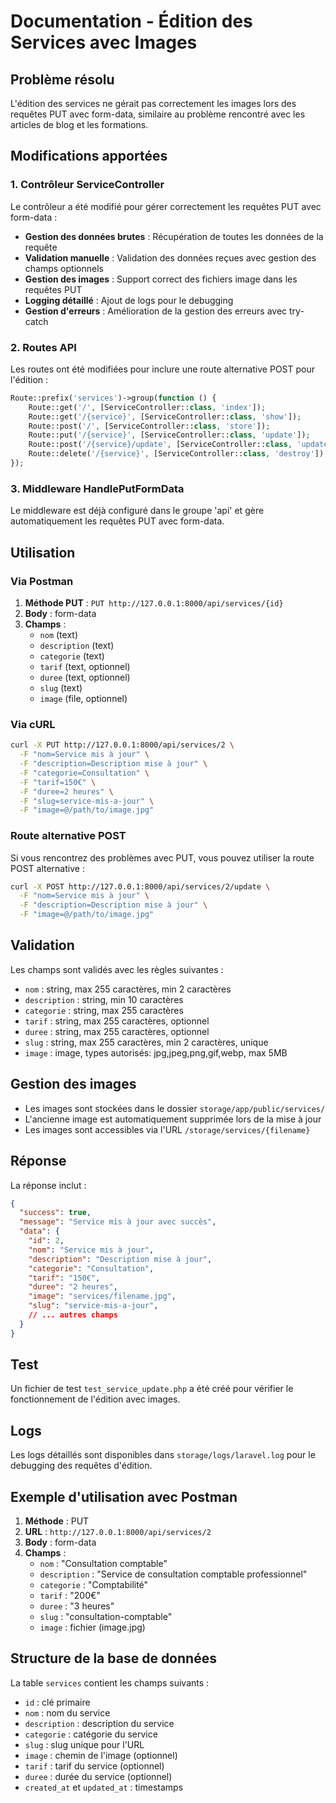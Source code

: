 # Documentation - Édition des Services avec Images

## Problème résolu

L'édition des services ne gérait pas correctement les images lors des requêtes PUT avec form-data, similaire au problème rencontré avec les articles de blog et les formations.

## Modifications apportées

### 1. Contrôleur ServiceController

Le contrôleur a été modifié pour gérer correctement les requêtes PUT avec form-data :

- **Gestion des données brutes** : Récupération de toutes les données de la requête
- **Validation manuelle** : Validation des données reçues avec gestion des champs optionnels
- **Gestion des images** : Support correct des fichiers image dans les requêtes PUT
- **Logging détaillé** : Ajout de logs pour le debugging
- **Gestion d'erreurs** : Amélioration de la gestion des erreurs avec try-catch

### 2. Routes API

Les routes ont été modifiées pour inclure une route alternative POST pour l'édition :

```php
Route::prefix('services')->group(function () {
    Route::get('/', [ServiceController::class, 'index']);
    Route::get('/{service}', [ServiceController::class, 'show']);
    Route::post('/', [ServiceController::class, 'store']);
    Route::put('/{service}', [ServiceController::class, 'update']);
    Route::post('/{service}/update', [ServiceController::class, 'update']); // Route alternative
    Route::delete('/{service}', [ServiceController::class, 'destroy']);
});
```

### 3. Middleware HandlePutFormData

Le middleware est déjà configuré dans le groupe 'api' et gère automatiquement les requêtes PUT avec form-data.

## Utilisation

### Via Postman

1. **Méthode PUT** : `PUT http://127.0.0.1:8000/api/services/{id}`
2. **Body** : form-data
3. **Champs** :
   - `nom` (text)
   - `description` (text)
   - `categorie` (text)
   - `tarif` (text, optionnel)
   - `duree` (text, optionnel)
   - `slug` (text)
   - `image` (file, optionnel)

### Via cURL

```bash
curl -X PUT http://127.0.0.1:8000/api/services/2 \
  -F "nom=Service mis à jour" \
  -F "description=Description mise à jour" \
  -F "categorie=Consultation" \
  -F "tarif=150€" \
  -F "duree=2 heures" \
  -F "slug=service-mis-a-jour" \
  -F "image=@/path/to/image.jpg"
```

### Route alternative POST

Si vous rencontrez des problèmes avec PUT, vous pouvez utiliser la route POST alternative :

```bash
curl -X POST http://127.0.0.1:8000/api/services/2/update \
  -F "nom=Service mis à jour" \
  -F "description=Description mise à jour" \
  -F "image=@/path/to/image.jpg"
```

## Validation

Les champs sont validés avec les règles suivantes :

- `nom` : string, max 255 caractères, min 2 caractères
- `description` : string, min 10 caractères
- `categorie` : string, max 255 caractères
- `tarif` : string, max 255 caractères, optionnel
- `duree` : string, max 255 caractères, optionnel
- `slug` : string, max 255 caractères, min 2 caractères, unique
- `image` : image, types autorisés: jpg,jpeg,png,gif,webp, max 5MB

## Gestion des images

- Les images sont stockées dans le dossier `storage/app/public/services/`
- L'ancienne image est automatiquement supprimée lors de la mise à jour
- Les images sont accessibles via l'URL `/storage/services/{filename}`

## Réponse

La réponse inclut :

```json
{
  "success": true,
  "message": "Service mis à jour avec succès",
  "data": {
    "id": 2,
    "nom": "Service mis à jour",
    "description": "Description mise à jour",
    "categorie": "Consultation",
    "tarif": "150€",
    "duree": "2 heures",
    "image": "services/filename.jpg",
    "slug": "service-mis-a-jour",
    // ... autres champs
  }
}
```

## Test

Un fichier de test `test_service_update.php` a été créé pour vérifier le fonctionnement de l'édition avec images.

## Logs

Les logs détaillés sont disponibles dans `storage/logs/laravel.log` pour le debugging des requêtes d'édition.

## Exemple d'utilisation avec Postman

1. **Méthode** : PUT
2. **URL** : `http://127.0.0.1:8000/api/services/2`
3. **Body** : form-data
4. **Champs** :
   - `nom` : "Consultation comptable"
   - `description` : "Service de consultation comptable professionnel"
   - `categorie` : "Comptabilité"
   - `tarif` : "200€"
   - `duree` : "3 heures"
   - `slug` : "consultation-comptable"
   - `image` : fichier (image.jpg)

## Structure de la base de données

La table `services` contient les champs suivants :
- `id` : clé primaire
- `nom` : nom du service
- `description` : description du service
- `categorie` : catégorie du service
- `slug` : slug unique pour l'URL
- `image` : chemin de l'image (optionnel)
- `tarif` : tarif du service (optionnel)
- `duree` : durée du service (optionnel)
- `created_at` et `updated_at` : timestamps 